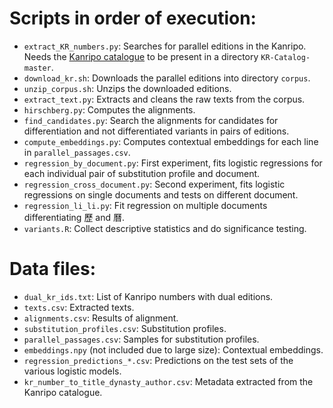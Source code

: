 # Scripts in order of execution:
- `extract_KR_numbers.py`: Searches for parallel editions in the Kanripo. Needs the [Kanripo catalogue](https://github.com/kanripo/KR-Catalog)
to be present in a directory `KR-Catalog-master`.
- `download_kr.sh`: Downloads the parallel editions into directory `corpus`.
- `unzip_corpus.sh`: Unzips the downloaded editions.
- `extract_text.py`: Extracts and cleans the raw texts from the corpus. 
- `hirschberg.py`: Computes the alignments.
- `find_candidates.py`: Search the alignments for candidates for differentiation and not differentiated variants in pairs of editions.
- `compute_embeddings.py`: Computes contextual embeddings for each line in `parallel_passages.csv`.
- `regression_by_document.py`: First experiment, fits logistic regressions for each individual pair of substitution profile and document.
- `regression_cross_document.py`: Second experiment, fits logistic regressions on single documents and tests on different document.
- `regression_li_li.py`: Fit regression on multiple documents differentiating 歷 and 曆.
- `variants.R`: Collect descriptive statistics and do significance testing.

# Data files:
- `dual_kr_ids.txt`: List of Kanripo numbers with dual editions.
- `texts.csv`: Extracted texts.
- `alignments.csv`: Results of alignment.
- `substitution_profiles.csv`: Substitution profiles.
- `parallel_passages.csv`: Samples for substitution profiles.
- `embeddings.npy` (not included due to large size): Contextual embeddings.
- `regression_predictions_*.csv`: Predictions on the test sets of the various logistic models.
- `kr_number_to_title_dynasty_author.csv`: Metadata extracted from the Kanripo catalogue.
